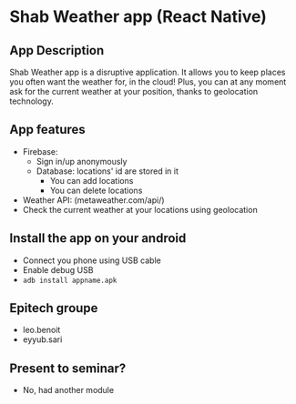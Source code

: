 # Shab Weather app (React Native)

## App Description
Shab Weather app is a disruptive application. It allows you to keep places you often want the weather for, in the cloud!
Plus, you can at any moment ask for the current weather at your position, thanks to geolocation technology.

## App features

- Firebase:
  - Sign in/up anonymously
  - Database: locations' id are stored in it
    - You can add locations
    - You can delete locations
- Weather API: (metaweather.com/api/)
- Check the current weather at your locations using geolocation

## Install the app on your android
- Connect you phone using USB cable
- Enable debug USB
- `adb install appname.apk`

## Epitech groupe
- leo.benoit
- eyyub.sari

## Present to seminar?
- No, had another module
